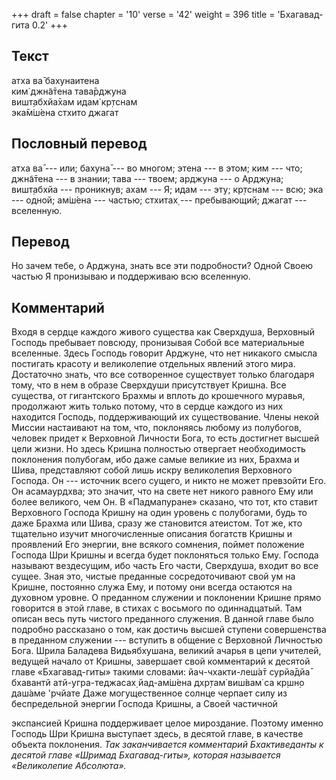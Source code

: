 +++
draft = false
chapter = '10'
verse = '42'
weight = 396
title = 'Бхагавад-гита 0.2'
+++
## Текст

атха ва̄ бахунаитена  
ким̇ джн̃а̄тена тава̄рджуна  
вишт̣абхйа̄хам идам̇ кр̣тснам  
эка̄м̇ш́ена стхито джагат

## Пословный перевод

атха ва̄ --- или; бахуна̄ --- во многом; этена --- в этом; ким --- что;
джн̃а̄тена --- в знании; тава --- твоем; арджуна --- о Арджуна; вишт̣абхйа
--- проникнув; ахам --- Я; идам --- эту; кр̣тснам --- всю; эка --- одной;
ам̇ш́ена --- частью; стхитах̣ --- пребывающий; джагат --- вселенную.

## Перевод

Но зачем тебе, о Арджуна, знать все эти подробности? Одной Своею частью
Я пронизываю и поддерживаю всю вселенную.

## Комментарий

Входя в сердце каждого живого существа как Сверхдуша, Верховный Господь
пребывает повсюду, пронизывая Собой все материальные вселенные. Здесь
Господь говорит Арджуне, что нет никакого смысла постигать красоту и
великолепие отдельных явлений этого мира. Достаточно знать, что все
сотворенное существует только благодаря тому, что в нем в образе
Сверхдуши присутствует Кришна. Все существа, от гигантского Брахмы и
вплоть до крошечного муравья, продолжают жить только потому, что в
сердце каждого из них находится Господь, поддерживающий их
существование. Члены некой Миссии настаивают на том, что, поклоняясь
любому из полубогов, человек придет к Верховной Личности Бога, то есть
достигнет высшей цели жизни. Но здесь Кришна полностью отвергает
необходимость поклонения полубогам, ибо даже самые великие из них,
Брахма и Шива, представляют собой лишь искру великолепия Верховного
Господа. Он --- источник всего сущего, и никто не может превзойти Его.
Он асамаурдхва; это значит, что на свете нет никого равного Ему или
более великого, чем Он. В «Падмапуране» сказано, что тот, кто ставит
Верховного Господа Кришну на один уровень с полубогами, будь то даже
Брахма или Шива, сразу же становится атеистом. Тот же, кто тщательно
изучит многочисленные описания богатств Кришны и проявлений Его энергии,
вне всякого сомнения, поймет положение Господа Шри Кришны и всегда будет
поклоняться только Ему. Господа называют вездесущим, ибо часть Его
части, Сверхдуша, входит во все сущее. Зная это, чистые преданные
сосредоточивают свой ум на Кришне, постоянно служа Ему, и потому они
всегда остаются на духовном уровне. О преданном служении и поклонении
Кришне прямо говорится в этой главе, в стихах с восьмого по
одиннадцатый. Там описан весь путь чистого преданного служения. В данной
главе было подробно рассказано о том, как достичь высшей ступени
совершенства в преданном служении --- вступить в общение с Верховной
Личностью Бога. Шрила Баладева Видьябхушана, великий ачарья в цепи
учителей, ведущей начало от Кришны, завершает свой комментарий к десятой
главе «Бхагавад-гиты» такими словами: йач-чхакти-леш́а̄т сурйа̄дйа̄ бхавантй
атй-угра-теджасах̣ йад-ам̇ш́ена дхр̣там̇ виш́вам̇ са кр̣шн̣о даш́аме 'рчйате Даже
могущественное солнце черпает силу из беспредельной энергии Господа
Кришны, а Своей частичной

экспансией Кришна поддерживает целое мироздание. Поэтому именно Господь
Шри Кришна выступает здесь, в десятой главе, в качестве объекта
поклонения. *Так заканчивается комментарий Бхактиведанты к десятой главе
«Шримад Бхагавад-гиты», которая называется «Великолепие Абсолюта».*
